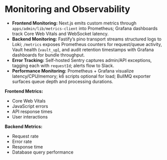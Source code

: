 # Monitoring and Observability
- **Frontend Monitoring:** Next.js emits custom metrics through `apps/admin/lib/metrics-client` into Prometheus; Grafana dashboards track Core Web Vitals and WebSocket latency.
- **Backend Monitoring:** Fastify’s pino transport streams structured logs to Loki; `/metrics` exposes Prometheus counters for request/queue activity, Vault health (`vault_up`), and audit retention timestamps with Grafana dashboards for bundle throughput.
- **Error Tracking:** Self-hosted Sentry captures admin/API exceptions, tagging each with `requestId`; alerts flow to Slack.
- **Performance Monitoring:** Prometheus + Grafana visualize latency/CPU/memory; k6 scripts optional for load; BullMQ exporter surfaces queue depth and processing durations.

**Frontend Metrics:**
- Core Web Vitals
- JavaScript errors
- API response times
- User interactions

**Backend Metrics:**
- Request rate
- Error rate
- Response time
- Database query performance
